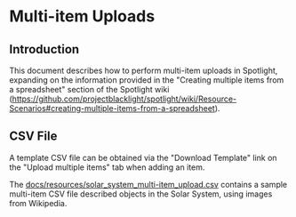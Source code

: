 # Multi-item Uploads

## Introduction

This document describes how to perform multi-item uploads in Spotlight,
expanding on the information provided in the "Creating multiple items from a
spreadsheet" section of the Spotlight wiki
(<https://github.com/projectblacklight/spotlight/wiki/Resource-Scenarios#creating-multiple-items-from-a-spreadsheet>).

## CSV File

A template CSV file can be obtained via the "Download Template" link on the
"Upload multiple items" tab when adding an item.

The [docs/resources/solar_system_multi-item_upload.csv](resources/solar_system_multi-item_upload.csv)
contains a sample multi-item CSV file described objects in the Solar System,
using images from Wikipedia.
